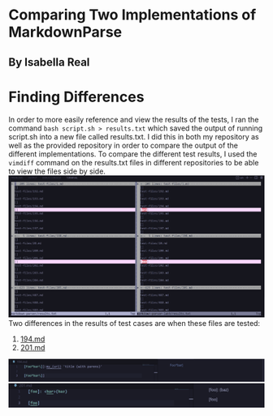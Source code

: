 # Comparing Two Implementations of MarkdownParse
## By Isabella Real

# Finding Differences
In order to more easily reference and view the results of the tests, I ran the command `bash script.sh > results.txt` which saved the output of running script.sh into a new file called results.txt.  I did this in both my repository as well as the provided repository in order to compare the output of the different implementations. To compare the different test results, I used the `vimdiff` command on the results.txt files in different repositories to be able to view the files side by side.
![vimdiff view](vimdiff1.png)
Two differences in the results of test cases are when these files are tested:
1. [194.md](https://github.com/nidhidhamnani/markdown-parser/blob/main/test-files/194.md)
2. [201.md](https://github.com/nidhidhamnani/markdown-parser/blob/main/test-files/201.md)

![Expected Output for 194.md](expectedOutput194.png)
![Expected Output for 201.md](expectedOutput201.png)
